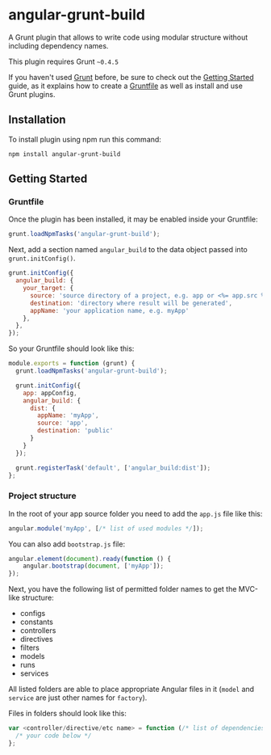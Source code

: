 # angular-grunt-build

A Grunt plugin that allows to write code using modular structure without including dependency names.

This plugin requires Grunt `~0.4.5`

If you haven't used [Grunt](http://gruntjs.com/) before, be sure to check out the [Getting Started](http://gruntjs.com/getting-started) guide, as it explains how to create a [Gruntfile](http://gruntjs.com/sample-gruntfile) as well as install and use Grunt plugins.

## Installation
To install plugin using npm run this command:

```shell
npm install angular-grunt-build
```

## Getting Started

### Gruntfile
Once the plugin has been installed, it may be enabled inside your Gruntfile:

```js
grunt.loadNpmTasks('angular-grunt-build');
```

Next, add a section named `angular_build` to the data object passed into `grunt.initConfig()`.

```js
grunt.initConfig({
  angular_build: {
    your_target: {
      source: 'source directory of a project, e.g. app or <%= app.src %>',
      destination: 'directory where result will be generated',
      appName: 'your application name, e.g. myApp'
    },
  },
});
```

So your Gruntfile should look like this:

```js
module.exports = function (grunt) {
  grunt.loadNpmTasks('angular-grunt-build');

  grunt.initConfig({
    app: appConfig,
    angular_build: {
      dist: {
        appName: 'myApp',
        source: 'app',
        destination: 'public'
      }
    }
  });

  grunt.registerTask('default', ['angular_build:dist']);
};
```

### Project structure
In the root of your app source folder you need to add the `app.js` file like this:

```js
angular.module('myApp', [/* list of used modules */]);
```

You can also add `bootstrap.js` file:

```js
angular.element(document).ready(function () {
    angular.bootstrap(document, ['myApp']);
});
```

Next, you have the following list of permitted folder names to get the MVC-like structure:

* configs
* constants
* controllers
* directives
* filters
* models
* runs
* services

All listed folders are able to place appropriate Angular files in it (`model` and `service` are just other names for `factory`).

Files in folders should look like this:

```js
var <controller/directive/etc name> = function (/* list of dependencies, e.g. $scope */) {
  /* your code below */
};
```

